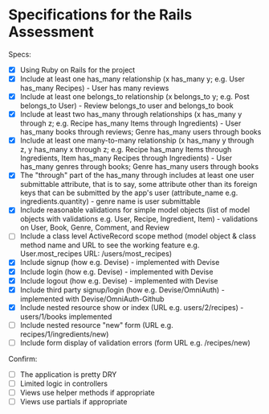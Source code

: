 # Specifications for the Rails Assessment

Specs:
- [x] Using Ruby on Rails for the project
- [x] Include at least one has_many relationship (x has_many y; e.g. User has_many Recipes) - User has many reviews
- [x] Include at least one belongs_to relationship (x belongs_to y; e.g. Post belongs_to User) - Review belongs_to user and belongs_to book
- [x] Include at least two has_many through relationships (x has_many y through z; e.g. Recipe has_many Items through Ingredients) - User has_many books through reviews; Genre has_many users through books
- [x] Include at least one many-to-many relationship (x has_many y through z, y has_many x through z; e.g. Recipe has_many Items through Ingredients, Item has_many Recipes through Ingredients) - User has_many genres through books; Genre has_many users through books
- [x] The "through" part of the has_many through includes at least one user submittable attribute, that is to say, some attribute other than its foreign keys that can be submitted by the app's user (attribute_name e.g. ingredients.quantity) - genre name is user submittable
- [x] Include reasonable validations for simple model objects (list of model objects with validations e.g. User, Recipe, Ingredient, Item) - validations on User, Book, Genre, Comment, and Review
- [ ] Include a class level ActiveRecord scope method (model object & class method name and URL to see the working feature e.g. User.most_recipes URL: /users/most_recipes)
- [x] Include signup (how e.g. Devise) - implemented with Devise
- [x] Include login (how e.g. Devise) - implemented with Devise
- [x] Include logout (how e.g. Devise) - implemented with Devise
- [x] Include third party signup/login (how e.g. Devise/OmniAuth) - implemented with Devise/OmniAuth-Github
- [x] Include nested resource show or index (URL e.g. users/2/recipes) - users/1/books implemented
- [ ] Include nested resource "new" form (URL e.g. recipes/1/ingredients/new)
- [ ] Include form display of validation errors (form URL e.g. /recipes/new)

Confirm:
- [ ] The application is pretty DRY
- [ ] Limited logic in controllers
- [ ] Views use helper methods if appropriate
- [ ] Views use partials if appropriate